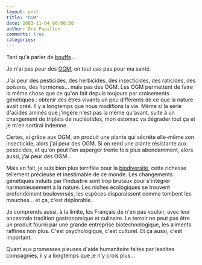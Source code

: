 ```yaml
---
layout: post
title: "OGM"
date: 2003-11-04 00:00:00
author: Dre Papillon
comments: true
categories: 
---
```



Tant qu'à parler de [bouffe](http://ebb.monblogue.com/2003/11/03)...

Je n'ai pas peur des [OGM](http://www.ogmdangers.org/), en tout cas pas pour ma santé.

J'ai peur des pesticides, des herbicides, des insecticides, des raticides, des poisons, des hormones...  mais pas des OGM.  Les OGM permettent de faire la même chose que ce qu'on fait depuis toujours par croisements génétiques : obtenir des êtres vivants un peu différents de ce que la nature avait créé.  Il y a longtemps que nous modifions la vie.  Même si la série d'acides aminés que j'ingère n'est pas la même qu'avant, suite à un changement de triplets de nucléotides, mon estomac va dégrader tout ça et je m'en sortirai indemne.

Certes, si grâce aux OGM, on produit une plante qui sécrète elle-même son insecticide, alors j'ai peur des OGM.  Si on rend une plante résistante aux pesticides, et qu'on peut l'en asperger trente fois plus abondamment, alors aussi, j'ai peur des OGM...

Mais en fait, je suis bien plus terrifiée pour la [biodiversité](http://www.biodiv.org/), cette richesse tellement précieuse et inestimable de ce monde.  Les changements génétiques induits par l'industrie sont trop brutaux pour s'intégrer harmonieusement à la nature.  Les niches écologiques se trouvent profondément bouleversés, les espèces disparaissent comme tombent les mouches...  et ça, c'est déplorable.

Je comprends aussi, à la limite, les Français de n'en pas vouloir, avec leur ancestrale tradition gastronomique et culinaire.  Le terroir ne peut pas être un produit fourni par une grande entreprise biotechnologique, les aliments raffinés non plus.  C'est psychologique, c'est culturel.  Et ça aussi, c'est important.

Quant aux promesses pieuses d'aide humanitaire faites par lesdites compagnies, il y a longtemps que je n'y crois plus...
